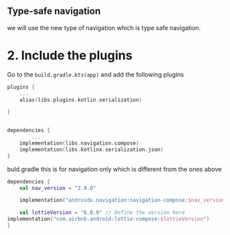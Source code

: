 
## Type-safe navigation

we will use the new type of navigation which is type safe navigation.


# 2. Include the plugins

Go to the `build.gradle.kts(app)` and add the following plugins

```kotlin
plugins {
    ...
    alias(libs.plugins.kotlin.serialization)

}


dependencies {
		...
    implementation(libs.navigation.compose)
    implementation(libs.kotlinx.serialization.json)
}
```



buld.gradle
this is for navigation only which is different from the ones above
```kotlin
dependencies {
    val nav_version = "2.9.0"

    implementation("androidx.navigation:navigation-compose:$nav_version")

	val lottieVersion = "6.0.0" // Define the version here  
implementation("com.airbnb.android:lottie-compose:$lottieVersion")
}
```